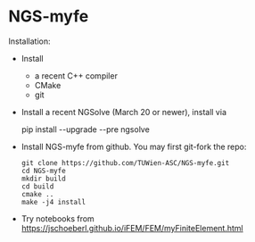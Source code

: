 # NGS-myfe


Installation:

* Install
   - a recent C++ compiler
   - CMake
   - git

* Install a recent NGSolve (March 20 or newer), install via
    
    pip install --upgrade --pre ngsolve  

* Install NGS-myfe from github. You may first git-fork the repo:

      git clone https://github.com/TUWien-ASC/NGS-myfe.git
      cd NGS-myfe
      mkdir build
      cd build
      cmake ..
      make -j4 install

* Try notebooks from https://jschoeberl.github.io/iFEM/FEM/myFiniteElement.html

